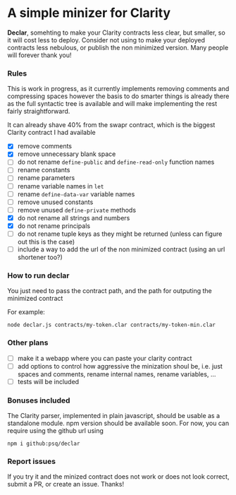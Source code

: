 # A simple minizer for Clarity

__Declar__, somehting to make your Clarity contracts less clear, but smaller, so it will cost less to deploy.
Consider not using to make your deployed contracts less nebulous, or publish the non minimized version.
Many people will forever thank you!

### Rules
This is work in progress, as it currently implements removing comments and compressing spaces
however the basis to do smarter things is already there as the full syntactic tree is available
and will make implementing the rest fairly straightforward.

It can already shave 40% from the swapr contract, which is the biggest Clarity contract I had available

- [x] remove comments
- [x] remove unnecessary blank space
- [ ] do not rename `define-public` and `define-read-only` function names
- [ ] rename constants
- [ ] rename parameters
- [ ] rename variable names in `let`
- [ ] rename `define-data-var` variable names
- [ ] remove unused constants
- [ ] remove unused `define-private` methods
- [x] do not rename all strings and numbers
- [x] do not rename principals
- [ ] do not rename tuple keys as they might be returned (unless can figure out this is the case)
- [ ] include a way to add the url of the non minimized contract (using an url shortener too?)

### How to run declar
You just need to pass the contract path, and the path for outputing the minimized contract

For example:
```
node declar.js contracts/my-token.clar contracts/my-token-min.clar
```

### Other plans

- [ ] make it a webapp where you can paste your clarity contract
- [ ] add options to control how aggressive the minization shoul be, i.e. just spaces and comments, rename internal names, rename variables, ...
- [ ] tests will be included

### Bonuses included

The Clarity parser, implemented in plain javascript, should be usable as a standalone module.  npm version should be available
soon.  For now, you can require using the github url using
```
npm i github:psq/declar
```

### Report issues
If you try it and the minized contract does not work or does not look correct, submit a PR, or create an issue.  Thanks!